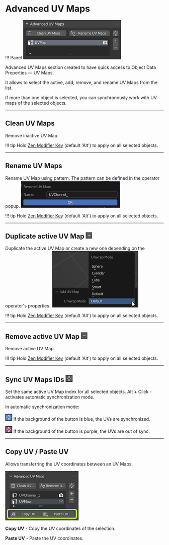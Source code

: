 # Advanced UV Maps

!!! Panel
    ![Advanced UV Map](img/screen/adv_uv_map/adv_uv_map.png)

Advanced UV Maps section created to have quick access to Object Data Properties — UV Maps.

It allows to select the active, add, remove, and rename UV Maps from the list.

If more than one object is selected, you can synchronously work with UV maps of the selected objects.

---
## Clean UV Maps
Remove inactive UV Map.

!!! tip
    Hold [Zen Modifier Key](addon_prefs.md/#zen-modifier-key) (default 'Alt') to apply on all selected objects.

---
## Rename UV Maps
Rename UV Map using pattern. The pattern can be defined in the operator popup.
![](img/screen/adv_uv_map/rename_uv_maps_popup.png)

!!! tip
    Hold [Zen Modifier Key](addon_prefs.md/#zen-modifier-key) (default 'Alt') to apply on all selected objects.

---
## Duplicate active UV Map ![Add Button](img/icons/plus.png)
Duplicate the active UV Map or create a new one depending on the operator's properties.
![](img/screen/adv_uv_map/duplicate_active_map.png)

!!! tip
    Hold [Zen Modifier Key](addon_prefs.md/#zen-modifier-key) (default 'Alt') to apply on all selected objects.

---
## Remove active UV Map ![Remove Button](img/icons/minus.png)
Remove active UV Map.

!!! tip
    Hold [Zen Modifier Key](addon_prefs.md/#zen-modifier-key) (default 'Alt') to apply on all selected objects.

---
## Sync UV Maps IDs ![Sync Button](img/icons/adv_uv_sync.png)
Set the same active UV Map index for all selected objects.
Alt + Click - activates automatic synchronization mode.

In automatic synchronization mode:

   ![True Sync Button](img/icons/adv_uv_sync_true.png) If the background of the button is blue, the UVs are synchronized.

   ![False Sync Button](img/icons/adv_uv_sync_false.png) If the background of the button is purple, the UVs are out of sync.

---

## Copy UV / Paste UV

Allows transferring the UV coordinates between an UV Maps.

![](img/screen/adv_uv_map/uv_copy_paste.png)

**Copy UV** - Copy the UV coordinates of the selection.

**Paste UV** - Paste the UV coordinates.
